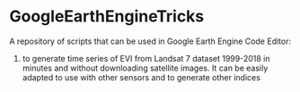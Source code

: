 # GoogleEarthEngineTricks
A repository of scripts that can be used in Google Earth Engine Code Editor:
1) to generate time series of EVI from Landsat 7 dataset 1999-2018 in minutes and without downloading satellite images. 
It can be easily adapted to use with other sensors and to generate other indices
